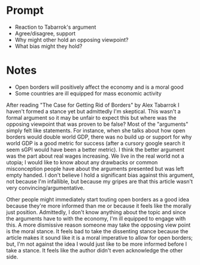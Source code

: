 # Prompt
- Reaction to Tabarrok's argument
- Agree/disagree, support
- Why might other hold an opposing viewpoint?
- What bias might they hold?

# Notes
- Open borders will positively affect the economy and is a moral good
- Some countries are ill equipped for mass economic activity

After reading "The Case for Getting Rid of Borders" by Alex Tabarrok I haven't formed a stance yet but admittedly I'm skeptical. This wasn't a formal argument so it may be unfair to expect this but where was the opposing viewpoint that was proven to be false? Most of the "arguments" simply felt like statements. For instance, when she talks about how open borders would double world GDP, there was no build up or support for why world GDP is a good metric for success (after a cursory google search it seem sGPI would have been a better metric). I think the better argument was the part about real wages increasing. We live in the real world not a utopia; I would like to know about any drawbacks or common misconception people have about the arguments presented but was left empty handed. I don't believe I hold a significant bias against this argument, not because I'm infallible, but because my gripes are that this article wasn't very convincing/argumentative.

Other people might immediately start touting open borders as a good idea because they're more informed than me or because it feels like the morally just position. Admittedly, I don't know anything about the topic and since the arguments have to with the economy, I'm ill equipped to engage with this. A more dismissive reason someone may take the opposing view point is the moral stance. It feels bad to take the dissenting stance because the article makes it sound like it is a moral imperative to allow for open borders; but, I'm not against the idea I would just like to be more informed before I take a stance. It feels like the author didn't even acknowledge the other side.